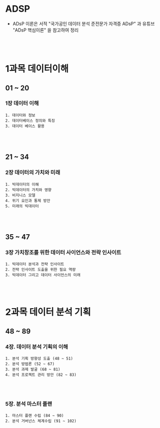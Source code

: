 # ADSP

- ADsP 이론은 서적 "국가공인 데이터 분석 준전문가 자격증 ADsP" 과 유튜브 "ADsP 핵심이론" 을 참고하여 정리
  </br></br></br></br>

# 1과목 데이터이해

## 01 ~ 20

### 1장 데이터 이해

    1. 데이터와 정보
    2. 데이터베이스 정의와 특징
    3. 데이터 베이스 활용

</br></br>

## 21 ~ 34

### 2장 데이터의 가치와 미래

    1. 빅데이터의 이해
    2. 빅데이터의 가치와 영향
    3. 비지니스 모델
    4. 위기 요인과 통제 방안
    5. 미래의 빅데이터

</br></br>

## 35 ~ 47

### 3장 가치창조를 위한 데이터 사이언스와 전략 인사이트

    1. 빅데이터 분석과 전략 인사이트
    2. 전략 인사이트 도출을 위한 필요 역량
    3. 빅데이터 그리고 데이터 사이언스의 미래

</br></br>

# 2과목 데이터 분석 기획

## 48 ~ 89

### 4장. 데이터 분석 기획의 이해

    1. 분석 기획 방향성 도출 (48 ~ 51)
    2. 분석 방법론 (52 ~ 67)
    3. 분석 과제 발굴 (68 ~ 81)
    4. 분석 프로젝트 관리 방안 (82 ~ 83)

</br></br>

### 5장. 분석 마스터 플랜

    1. 마스터 플랜 수립 (84 ~ 90)
    2. 분석 거버넌스 체계수립 (91 ~ 102)

